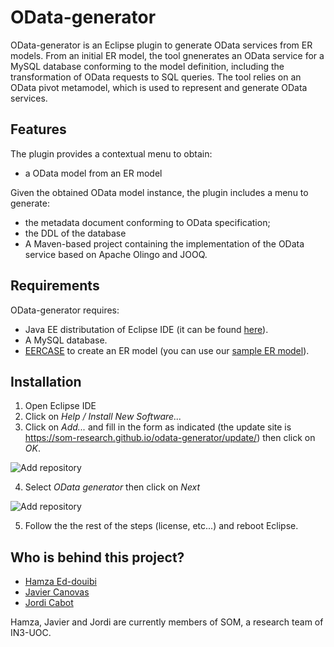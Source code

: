 # OData-generator
OData-generator is an Eclipse plugin to generate  OData services from ER models.
From an initial ER model, the tool gnenerates an OData service for a MySQL database conforming to the model definition, including the transformation of OData requests to SQL queries.
The tool relies on an OData pivot metamodel, which is used to represent and generate OData services.
## Features
The plugin provides a contextual menu to obtain:
- a OData model from an ER model

Given the obtained OData model instance, the plugin includes a menu to generate: 
- the metadata document conforming to OData specification; 
- the DDL of the database 
- A Maven-based project containing the implementation of the  OData service based on Apache Olingo  and JOOQ.


## Requirements
OData-generator requires:
- Java EE distributation of Eclipse IDE (it can be found [here](http://www.eclipse.org/downloads/packages/eclipse-ide-java-ee-developers/neon3)).
- A MySQL database.
- [EERCASE](https://sites.google.com/a/cin.ufpe.br/eercase/) to create an ER model (you can use our [sample ER model](https://raw.githubusercontent.com/SOM-Research/odata-generator/master/examples/samples/products.eer)).

## Installation
1. Open Eclipse IDE
2. Click on *Help / Install New Software...*
3. Click on *Add...* and fill in the form as indicated (the update site is https://som-research.github.io/odata-generator/update/) then click on *OK*.

![Add repository](https://som-research.github.io/odata-generator/screenshots/add-repo.png)

4. Select *OData generator* then click on *Next*

![Add repository](https://som-research.github.io/odata-generator/screenshots/avail-software.png)

5. Follow the the rest of the steps (license, etc...) and reboot Eclipse.

## Who is behind this project?

* [Hamza Ed-douibi](http://github.com/hamzaed/ "Hamza Ed-douibi")
* [Javier Canovas](http://github.com/jlcanovas/ "Javier Canovas")
* [Jordi Cabot](http://github.com/jcabot/ "Jordi Cabot")

Hamza, Javier and Jordi are currently members of SOM, a research team of IN3-UOC.


